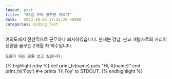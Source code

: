 ```yaml
---
layout: post
title:  "60일 코테 공포증 극복기"
date:   2023-10-26 17:25:29 +0900
categories: Coding_Test
---
```

여의도에서 전산직으로 근무하다 퇴사하였습니다.
현재는 강남, 판교 개발자로의 커리어 전환을 꿈꾸는 2개월 차 백수입니다.

`도움이 되는 글을 쓰고 싶습니다.`

{% highlight ruby %}
def print_hi(name)
  puts "Hi, #{name}"
end
print_hi('Foy')
#=> prints 'Hi,Foy' to STDOUT.
{% endhighlight %}

